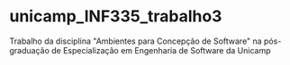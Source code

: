 # unicamp_INF335_trabalho3
Trabalho da disciplina "Ambientes para Concepção de Software" na pós-graduação de Especialização em Engenharia de Software da Unicamp
